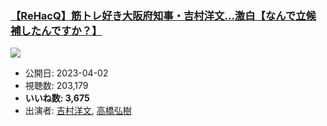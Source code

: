 ### [【ReHacQ】筋トレ好き大阪府知事・吉村洋文…激白【なんで立候補したんですか？】](https://www.youtube.com/watch?v=034PTMH22AE)
[![](https://img.youtube.com/vi/034PTMH22AE/sddefault.jpg)](https://www.youtube.com/watch?v=034PTMH22AE)
-   公開日: 2023-04-02
-   視聴数: 203,179
-   **いいね数: 3,675**
-   出演者: [吉村洋文](/rehacq_fan/people/吉村洋文 "wikilink"), [高橋弘樹](/rehacq_fan/people/高橋弘樹 "wikilink")
